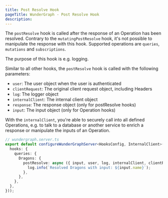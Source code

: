 ```yaml
---
title: Post Resolve Hook
pageTitle: WunderGraph - Post Resolve Hook
description:
---
```


The `postResolve` hook is called after the response of an Operation has been resolved.
Contrary to the `mutatingPostResolve` hook,
it's not possible to manipulate the response with this hook.
Supported operations are `queries`, `mutations` and `subscriptions`.

The purpose of this hook is e.g. logging.

Similar to all other hooks,
the `postResolve` hook is called with the following parameters:

- `user`: The user object when the user is authenticated
- `clientRequest`: The original client request object, including Headers
- `log`: The logger object
- `internalClient`: The internal client object
- `response`: The response object (only for postResolve hooks)
- `input`: The input object (only for Operation hooks)

With the `internalClient`,
you're able to securely call into all defined Operations,
e.g. to talk to a database or another service to enrich a response or manipulate the inputs of an Operation.

```typescript
// wundergraph.server.ts
export default configureWunderGraphServer<HooksConfig, InternalClient>(() => ({
  hooks: {
    queries: {
      Dragons: {
        postResolve: async ({ input, user, log, internalClient, clientRequest, response }) => {
          log.info(`Resolved Dragons with input: ${input.name}`);
        },
      },
    },
  },
}));
```
